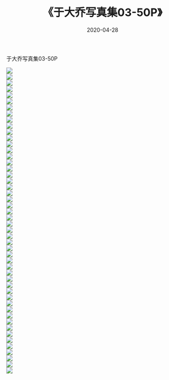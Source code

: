 ﻿---
layout: post
title:  《于大乔写真集03-50P》
date:   2020-04-28
img: http://img.660000.xyz/Sharelink/性感/2020/于大乔写真集03-50P/000.jpg
categories: [美女, 清纯, 唯美]
---

于大乔写真集03-50P

  ![](http://img.660000.xyz/Sharelink/性感/2020/于大乔写真集03-50P/001.jpg) <br> ![](http://img.660000.xyz/Sharelink/性感/2020/于大乔写真集03-50P/002.jpg) <br> ![](http://img.660000.xyz/Sharelink/性感/2020/于大乔写真集03-50P/003.jpg) <br> ![](http://img.660000.xyz/Sharelink/性感/2020/于大乔写真集03-50P/004.jpg) <br> ![](http://img.660000.xyz/Sharelink/性感/2020/于大乔写真集03-50P/005.jpg) <br> ![](http://img.660000.xyz/Sharelink/性感/2020/于大乔写真集03-50P/006.jpg) <br> ![](http://img.660000.xyz/Sharelink/性感/2020/于大乔写真集03-50P/007.jpg) <br> ![](http://img.660000.xyz/Sharelink/性感/2020/于大乔写真集03-50P/008.jpg) <br> ![](http://img.660000.xyz/Sharelink/性感/2020/于大乔写真集03-50P/009.jpg) <br> ![](http://img.660000.xyz/Sharelink/性感/2020/于大乔写真集03-50P/010.jpg) <br> ![](http://img.660000.xyz/Sharelink/性感/2020/于大乔写真集03-50P/011.jpg) <br> ![](http://img.660000.xyz/Sharelink/性感/2020/于大乔写真集03-50P/012.jpg) <br> ![](http://img.660000.xyz/Sharelink/性感/2020/于大乔写真集03-50P/013.jpg) <br> ![](http://img.660000.xyz/Sharelink/性感/2020/于大乔写真集03-50P/014.jpg) <br> ![](http://img.660000.xyz/Sharelink/性感/2020/于大乔写真集03-50P/015.jpg) <br> ![](http://img.660000.xyz/Sharelink/性感/2020/于大乔写真集03-50P/016.jpg) <br> ![](http://img.660000.xyz/Sharelink/性感/2020/于大乔写真集03-50P/017.jpg) <br> ![](http://img.660000.xyz/Sharelink/性感/2020/于大乔写真集03-50P/018.jpg) <br> ![](http://img.660000.xyz/Sharelink/性感/2020/于大乔写真集03-50P/019.jpg) <br> ![](http://img.660000.xyz/Sharelink/性感/2020/于大乔写真集03-50P/020.jpg) <br> ![](http://img.660000.xyz/Sharelink/性感/2020/于大乔写真集03-50P/021.jpg) <br> ![](http://img.660000.xyz/Sharelink/性感/2020/于大乔写真集03-50P/022.jpg) <br> ![](http://img.660000.xyz/Sharelink/性感/2020/于大乔写真集03-50P/023.jpg) <br> ![](http://img.660000.xyz/Sharelink/性感/2020/于大乔写真集03-50P/024.jpg) <br> ![](http://img.660000.xyz/Sharelink/性感/2020/于大乔写真集03-50P/025.jpg) <br> ![](http://img.660000.xyz/Sharelink/性感/2020/于大乔写真集03-50P/026.jpg) <br> ![](http://img.660000.xyz/Sharelink/性感/2020/于大乔写真集03-50P/027.jpg) <br> ![](http://img.660000.xyz/Sharelink/性感/2020/于大乔写真集03-50P/028.jpg) <br> ![](http://img.660000.xyz/Sharelink/性感/2020/于大乔写真集03-50P/029.jpg) <br> ![](http://img.660000.xyz/Sharelink/性感/2020/于大乔写真集03-50P/030.jpg) <br> ![](http://img.660000.xyz/Sharelink/性感/2020/于大乔写真集03-50P/031.jpg) <br> ![](http://img.660000.xyz/Sharelink/性感/2020/于大乔写真集03-50P/032.jpg) <br> ![](http://img.660000.xyz/Sharelink/性感/2020/于大乔写真集03-50P/033.jpg) <br> ![](http://img.660000.xyz/Sharelink/性感/2020/于大乔写真集03-50P/034.jpg) <br> ![](http://img.660000.xyz/Sharelink/性感/2020/于大乔写真集03-50P/035.jpg) <br> ![](http://img.660000.xyz/Sharelink/性感/2020/于大乔写真集03-50P/036.jpg) <br> ![](http://img.660000.xyz/Sharelink/性感/2020/于大乔写真集03-50P/037.jpg) <br> ![](http://img.660000.xyz/Sharelink/性感/2020/于大乔写真集03-50P/038.jpg) <br> ![](http://img.660000.xyz/Sharelink/性感/2020/于大乔写真集03-50P/039.jpg) <br> ![](http://img.660000.xyz/Sharelink/性感/2020/于大乔写真集03-50P/040.jpg) <br> ![](http://img.660000.xyz/Sharelink/性感/2020/于大乔写真集03-50P/041.jpg) <br> ![](http://img.660000.xyz/Sharelink/性感/2020/于大乔写真集03-50P/042.jpg) <br> ![](http://img.660000.xyz/Sharelink/性感/2020/于大乔写真集03-50P/043.jpg) <br> ![](http://img.660000.xyz/Sharelink/性感/2020/于大乔写真集03-50P/044.jpg) <br> ![](http://img.660000.xyz/Sharelink/性感/2020/于大乔写真集03-50P/045.jpg) <br> ![](http://img.660000.xyz/Sharelink/性感/2020/于大乔写真集03-50P/046.jpg) <br> ![](http://img.660000.xyz/Sharelink/性感/2020/于大乔写真集03-50P/047.jpg) <br> ![](http://img.660000.xyz/Sharelink/性感/2020/于大乔写真集03-50P/048.jpg) <br> ![](http://img.660000.xyz/Sharelink/性感/2020/于大乔写真集03-50P/049.jpg) <br> ![](http://img.660000.xyz/Sharelink/性感/2020/于大乔写真集03-50P/050.jpg) <br>